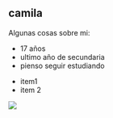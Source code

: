 
## camila 
<p>
Algunas cosas sobre mi:
</p>
<ul>
<li>17 años
<li>ultimo año de secundaria
<li>pienso seguir estudiando</li>
</li>
</ul>


- item1
- item 2



![](https://upload.wikimedia.org/wikipedia/commons/8/83/Escudo_del_Club_Atl%C3%A9tico_Boca_Juniors.svg)